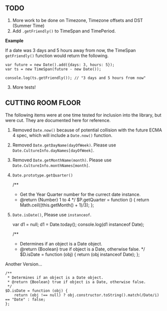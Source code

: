 ## TODO

1. More work to be done on Timezone, Timezone offsets and DST (Summer Time)
2. Add `.getFriendly()` to TimeSpan and TimePeriod. 

**Example**

If a date was 3 days and 5 hours away from now, the TimeSpan `getFriendly()` function would return the following.

	var future = new Date().add({days: 3, hours: 5});
	var ts = new TimeSpan(future - new Date());
	
	console.log(ts.getFriendly()); // "3 days and 5 hours from now"
	
3.	More tests!

## CUTTING ROOM FLOOR

The following items were at one time tested for inclusion into the library, but were cut. They are documented here for reference. 

1.  Removed <static> `Date.now()` because of potential collision with the future ECMA 4 spec, which will include a `Date.now()` function.
2.  Removed <static> `Date.getDayName(dayOfWeek)`. Please use `Date.CultureInfo.dayNames[dayOfWeek]`.
3.  Removed <static> `Date.getMonthName(month)`. Please use `Date.CultureInfo.monthNames[month]`.
2.  `Date.prototype.getQuarter()`

    /**
     * Get the Year Quarter number for the currect date instance.
     * @return {Number}  1 to 4
     */
    $P.getQuarter = function () {
        return Math.ceil((this.getMonth() + 1)/3);
    }; 

3.  `Date.isDate()`, Please use `instanceof`.

	var d1 = null;
	d1 = Date.today();
	console.log(d1 instanceof Date);

    /** 
     * Determines if an object is a Date object.
     * @return {Boolean} true if object is a Date, otherwise false.
     */ 
    $D.isDate = function (obj) {
        return (obj instanceof Date);
    };

Another Version...

    /** 
     * Determines if an object is a Date object.
     * @return {Boolean} true if object is a Date, otherwise false.
     */ 
    $D.isDate = function (obj) {
        return (obj !== null) ? obj.constructor.toString().match(/Date/i) == "Date" : false;
    };